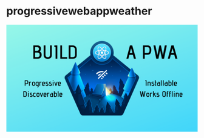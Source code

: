 # progressivewebappweather


![PWA](https://github.com/PRATIKNALAWADE/progressivewebappweather/blob/main/pwa.png)


